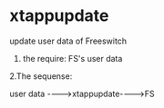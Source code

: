 # xtappupdate
update user data of Freeswitch

1. the require:
   FS's user data 
   
   
2.The sequense:

  user data ---->xtappupdate---->FS
  
